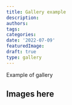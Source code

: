 ```yaml
---
title: Gallery example
description:
authors:
tags:
categories:
date: '2022-07-09'
featuredImage:
draft: true
type: gallery
---
```


Example of gallery

<!--more-->

## Images here